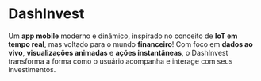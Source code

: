 # DashInvest
Um **app mobile** moderno e dinâmico, inspirado no conceito de **IoT em tempo real**, mas voltado para o mundo **financeiro**!   Com foco em **dados ao vivo**, **visualizações animadas** e **ações instantâneas**, o DashInvest transforma a forma como o usuário acompanha e interage com seus investimentos.
